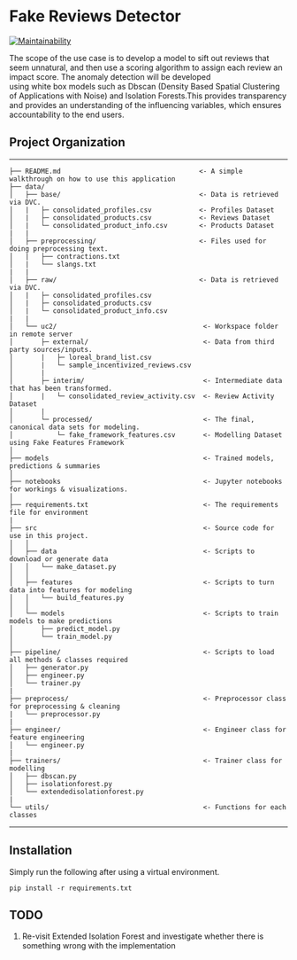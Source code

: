 # Fake Reviews Detector

[![Maintainability](https://api.codeclimate.com/v1/badges/e05270ae8c4746b5227c/maintainability)](https://codeclimate.com/github/delinhquent/FYP_UC2/maintainability)

The scope of the use case is to develop a model to sift out reviews that seem unnatural, and then use a scoring algorithm to assign each review an impact score. The anomaly detection will be developed using white box models such as Dbscan (Density Based Spatial Clustering of Applications with Noise) and Isolation Forests.This provides transparency and provides an understanding of the influencing variables, which ensures accountability to the end users.

## Project Organization
------------

    ├── README.md                                   <- A simple walkthrough on how to use this application
    ├── data/
    │   ├── base/                                   <- Data is retrieved via DVC. 
    │   |   ├─ consolidated_profiles.csv            <- Profiles Dataset
    │   |   ├─ consolidated_products.csv            <- Reviews Dataset
    │   |   └─ consolidated_product_info.csv        <- Products Dataset
    |   |
    │   ├── preprocessing/                          <- Files used for doing preprocessing text.
    │   |   ├── contractions.txt                
    │   |   └── slangs.txt
    |   |
    │   ├── raw/                                    <- Data is retrieved via DVC. 
    │   |   ├─ consolidated_profiles.csv
    │   |   ├─ consolidated_products.csv
    │   |   └─ consolidated_product_info.csv
    |   |
    │   └── uc2/                                     <- Workspace folder in remote server
    │       ├─ external/                             <- Data from third party sources/inputs.
    │       |   ├─ loreal_brand_list.csv
    │       |   └─ sample_incentivized_reviews.csv
    │       |
    │       ├─ interim/                              <- Intermediate data that has been transformed.
    │       |   └─ consolidated_review_activity.csv  <- Review Activity Dataset
    │       |
    │       └─ processed/                            <- The final, canonical data sets for modeling. 
    │           └─ fake_framework_features.csv       <- Modelling Dataset using Fake Features Framework
    │
    ├── models                                       <- Trained models, predictions & summaries
    │
    ├── notebooks                                    <- Jupyter notebooks for workings & visualizations.
    │
    ├── requirements.txt                             <- The requirements file for environment
    |
    ├── src                                          <- Source code for use in this project.
    │   │
    │   ├── data                                     <- Scripts to download or generate data
    │   │   └── make_dataset.py
    │   │
    │   ├── features                                 <- Scripts to turn data into features for modeling
    │   │   └── build_features.py
    │   │
    │   └── models                                   <- Scripts to train models to make predictions
    │       ├── predict_model.py
    │       └── train_model.py
    │
    ├── pipeline/                                    <- Scripts to load all methods & classes required 
    │   ├── generator.py   
    │   ├── engineer.py
    │   └── trainer.py
    |
    ├── preprocess/                                  <- Preprocessor class for preprocessing & cleaning
    |   └── preprocessor.py                                            
    |
    ├── engineer/                                    <- Engineer class for feature engineering 
    │   └── engineer.py
    |
    ├── trainers/                                    <- Trainer class for modelling 
    │   ├── dbscan.py
    │   ├── isolationforest.py
    │   └── extendedisolationforest.py
    |
    └── utils/                                       <- Functions for each classes 
--------

## Installation

Simply run the following after using a virtual environment.
```
pip install -r requirements.txt
```

## TODO
1. Re-visit Extended Isolation Forest and investigate whether there is something wrong with the implementation
